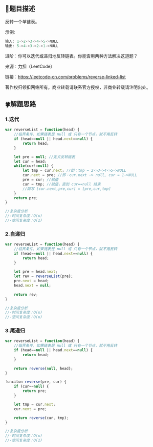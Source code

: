 ## :rainbow:题目描述

反转一个单链表。


示例:
```javascript
输入: 1->2->3->4->5->NULL
输出: 5->4->3->2->1->NULL
```

进阶：你可以迭代或递归地反转链表。你能否用两种方法解决这道题？


来源：力扣（LeetCode）

链接：https://leetcode-cn.com/problems/reverse-linked-list

著作权归领扣网络所有。商业转载请联系官方授权，非商业转载请注明出处。


## :four_leaf_clover:解题思路

### 1.迭代
```javascript
var reverseList = function(head) {
    //临界条件，如果链表是 null 或 只有一个节点，就不用反转
    if (head==null || head.next==null) {
        return head;
    }

    let pre = null; //定义反转链表
    let cur = head; 
    while(cur!=null) {
        let tmp = cur.next; //即：tmp = 2->3->4->5->NULL
        cur.next = pre; //即：cur.next -> null, cur = 1->NULL
        pre = cur; //赋值
        cur = tmp; //赋值，直到 cur==null 结束
        //简写 [cur.next,pre,cur] = [pre,cur,tmp]
    }
    return pre;
}

//复杂度分析
//-时间复杂度：O(n)
//-空间复杂度：O(1)
```

### 2.自递归
```javascript
var reverseList = function(head) {
    //临界条件，如果链表是 null 或 只有一个节点，就不用反转
    if (head==null || head.next==null) {
        return head;
    }
    
    let pre = head.next;
    let rev = reverseList(pre);
    pre.next = head;
    head.next = null;
    
    return rev;
}

//复杂度分析
//-时间复杂度：O(n)
//-空间复杂度：O(n)
```

### 3.尾递归
```javascript
var reverseList = function(head) {
    //临界条件，如果链表是 null 或 只有一个节点，就不用反转
    if (head==null || head.next==null) {
        return head;
    }
    
    return reverse(null, head);
}

funciton reverse(pre, cur) {
    if (cur==null) {
        return pre;
    }

    let tmp = cur.next;
    cur.next = pre;

    return reverse(cur, tmp);
}

//复杂度分析
//-时间复杂度：O(n)
//-空间复杂度：O(1)
```
